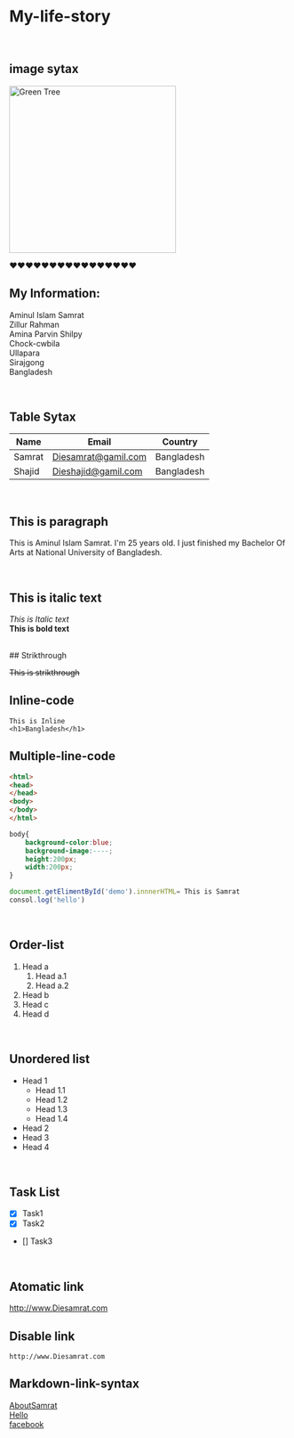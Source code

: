 <!--My life story markdown-->
# My-life-story


</br>  

## image sytax  

<!-- ![Profile](./img/green.jpg) -->
<img src="./img/green.jpg" width="300px" Height="300px" title="Green Tree"/>   

❤️❤️❤️❤️❤️❤️❤️❤️❤️❤️❤️❤️❤️❤️❤️❤️


## My Information:
 Aminul Islam Samrat  
 Zillur Rahman  
 Amina Parvin Shilpy  
 Chock-cwbila  
 Ullapara  
 Sirajgong  
 Bangladesh  


</br>

 ## Table Sytax  
| Name | Email | Country |  
| ---- | ----- | ------- |
| Samrat | Diesamrat@gamil.com | Bangladesh |  
| Shajid | Dieshajid@gamil.com | Bangladesh |  


</br>

 ## This is paragraph    

<p> This is Aminul Islam Samrat. I'm 25 years old. I just finished my Bachelor Of Arts at National University of Bangladesh.</p> 

</br>

## This is italic text  

_This is Italic text_  
__This is bold text__   


</br>
## Strikthrough  


~~This is strikthrough~~ 


## Inline-code 
`This is Inline`  
`<h1>Bangladesh</h1>` 
## Multiple-line-code 
```html
<html>
<head>
</head>
<body>
</body>
</html>
```  
```css 
body{
    background-color:blue;
    background-image:----;
    height:200px;
    width:200px;
}
``` 
```javascript
document.getElimentById('demo').innnerHTML= This is Samrat  
consol.log('hello')
```

</br>  

## Order-list  

1. Head a
    1. Head a.1
    2. Head a.2 
2. Head b  
3. Head c  
4. Head d

</br>

## Unordered list

- Head 1
    - Head 1.1
    - Head 1.2
    - Head 1.3
    - Head 1.4
- Head 2
- Head 3 
- Head 4  



</br>  

## Task List  
- [X] Task1
- [X] Task2
- [] Task3  


</br>

## Atomatic link

http://www.Diesamrat.com

## Disable link  

`http://www.Diesamrat.com`  


## Markdown-link-syntax
[AboutSamrat][Websitelink]  
[Hello][Helloworld]  
[facebook][facebooklink]

<!-- All link Is here -->
[Websitelink]:http://www.prothom-alo.com  
[Helloworld]:http://www.diesamrat.com  
[facebooklink]:http://www.diesamrat/facebook.com  


</br>  

 





